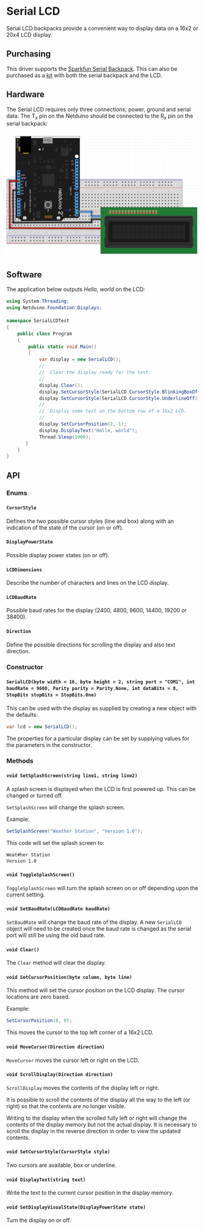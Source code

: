 # Serial LCD

Serial LCD backpacks provide a convenient way to display data on a 16x2 or 20x4 LCD display.

## Purchasing

This driver supports the [Sparkfun Serial Backpack](https://www.sparkfun.com/products/258).  This can also be purchased as a [kit](https://www.sparkfun.com/products/10097) with both the serial backpack and the LCD.

## Hardware

The Serial LCD requires only three connections; power, ground and serial data.  The T<sub>x</sub> pin on the Netduino should be connected to the R<sub>x</sub> pin on the serial backpack:

![Netduino Connected to SerialLCD](SerialLCD.png)

## Software

The application below outputs <i>Hello, world</i> on the LCD:

```csharp
using System.Threading;
using Netduino.Foundation.Displays;

namespace SerialLCDTest
{
    public class Program
    {
        public static void Main()
        {
            var display = new SerialLCD();
            //
            //  Clear the display ready for the test.
            //
            display.Clear();
            display.SetCursorStyle(SerialLCD.CursorStyle.BlinkingBoxOff);
            display.SetCursorStyle(SerialLCD.CursorStyle.UnderlineOff);
            //
            //  Display some text on the bottom row of a 16x2 LCD.
            //
            display.SetCursorPosition(2, 1);
            display.DisplayText("Hello, world");
            Thread.Sleep(1000);
       }
    }
}
```

## API

### Enums

#### `CursorStyle`

Defines the two possible cursor styles (line and box) along with an indication of the state of the cursor (on or off).

#### `DisplayPowerState`

Possible display power states (on or off).

#### `LCDDimensions`

Describe the number of characters and lines on the LCD display.

#### `LCDBaudRate`

Possible baud rates for the display (2400, 4800, 9600, 14400, 19200 or 38400).

#### `Direction`

Define the possible directions for scrolling the display and also text direction.

### Constructor

#### `SerialLCD(byte width = 16, byte height = 2, string port = "COM1", int baudRate = 9600, Parity parity = Parity.None, int dataBits = 8, StopBits stopBits = StopBits.One)`

This can be used with the display as supplied by creating a new object with the defaults:

```csharp
var lcd = new SerialLCD();
```

The properties for a particular display can be set by supplying values for the parameters in the constructor.

### Methods

#### `void SetSplashScreen(string line1, string line2)`

A splash screen is displayed when the LCD is first powered up.  This can be changed or turned off.

`SetSplashScreen` will change the splash screen.

Example:

```csharp
SetSplashScreen("Weather Station", "Version 1.0");
```

This code will set the splash screen to:

```
Weat#her Station
Version 1.0
```

#### `void ToggleSplashScreen()`

`ToggleSplashScreen` will turn the splash screen on or off depending upon the current setting.

#### `void SetBaudRate(LCDBaudRate baudRate)`

`SetBaudRate` will change the baud rate of the display.  A new `SerialLCD` object will need to be created once the baud rate is changed as the serial port will still be using the old baud rate.

#### `void Clear()`

The `Clear` method will clear the display.

#### `void SetCursorPosition(byte column, byte line)`

This method will set the cursor position on the LCD display.  The cursor locations are zero based.

Example:

```csharp
SetCursorPosition(0, 0);
```

This moves the cursor to the top left corner of a 16x2 LCD.

#### `void MoveCursor(Direction direction)`

`MoveCursor` moves the cursor left or right on the LCD.

#### `void ScrollDisplay(Direction direction)`

`ScrollDisplay` moves the contents of the display left or right.

It is possible to scroll the contents of the display all the way to the left (or right) so that the contents are no longer visible.

Writing to the display when the scrolled fully left or right will change the contents of the display memory but not the actual display.  It is necessary to scroll the display in the reverse direction in order to view the updated contents.

#### `void SetCursorStyle(CursorStyle style)`

Two cursors are available, box or underline.

#### `void DisplayText(string text)`

Write the text to the current cursor position in the display memory.

#### `void SetDisplayVisualState(DisplayPowerState state)`

Turn the display on or off.